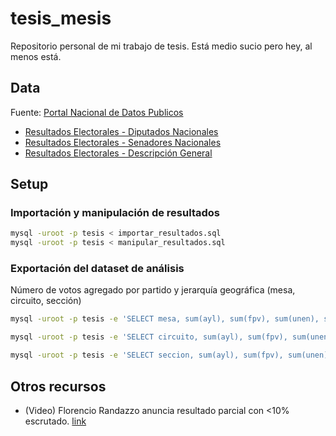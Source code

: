 # tesis_mesis
Repositorio personal de mi trabajo de tesis. Está medio sucio pero hey, al menos está.

## Data
Fuente:  [Portal Nacional de Datos Publicos](http://datospublicos.gob.ar/data/dataset/elecciones-2013)
  
  - [Resultados Electorales - Diputados Nacionales](http://www.datospublicos.gob.ar/data/storage/f/2013-10-29T14%3A45%3A50.732Z/electoral-2013-diputados-nacionales.csv)
  - [Resultados Electorales - Senadores Nacionales](http://www.datospublicos.gob.ar/data/storage/f/2013-10-29T15%3A24%3A30.086Z/electoral-2013-senadores-nacionales.csv)
  - [Resultados Electorales - Descripción General](http://www.datospublicos.gob.ar/data/storage/f/2013-10-29T15%3A42%3A53.979Z/electoral-2013-descripcion-general.txt)


## Setup
### Importación y manipulación de resultados
```sh
mysql -uroot -p tesis < importar_resultados.sql
mysql -uroot -p tesis < manipular_resultados.sql
```

### Exportación del dataset de análisis
Número de votos agregado por partido y jerarquía geográfica (mesa, circuito, sección)
```sh
mysql -uroot -p tesis -e 'SELECT mesa, sum(ayl), sum(fpv), sum(unen), sum(pro), sum(fit), sum(cp), sum(blancos) FROM mesas_dip GROUP BY mesa' > mesas_raw.tsv

mysql -uroot -p tesis -e 'SELECT circuito, sum(ayl), sum(fpv), sum(unen), sum(pro), sum(fit), sum(cp), sum(blancos) FROM mesas_dip GROUP BY circuito' > circuitos_raw.tsv

mysql -uroot -p tesis -e 'SELECT seccion, sum(ayl), sum(fpv), sum(unen), sum(pro), sum(fit), sum(cp), sum(blancos) FROM mesas_dip GROUP BY seccion' > secciones_raw.tsv
```
## Otros recursos
 - (Video) Florencio Randazzo anuncia resultado parcial con <10% escrutado. [link](https://www.youtube.com/watch?v=yW1sXTgKJIg)
